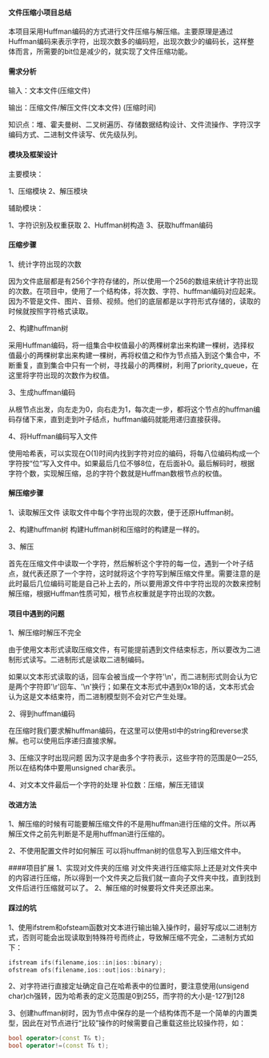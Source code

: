 #### 文件压缩小项目总结

本项目采用Huffman编码的方式进行文件压缩与解压缩。主要原理是通过Huffman编码来表示字符，出现次数多的编码短，出现次数少的编码长，这样整体而言，所需要的bit位是减少的，就实现了文件压缩功能。



#### 需求分析

  输入：文本文件(压缩文件)

  输出：压缩文件/解压文件(文本文件)  (压缩时间)

  知识点：堆、霍夫曼树、二叉树遍历、存储数据结构设计、文件流操作、字符汉字编码方式、二进制文件读写、优先级队列。


#### 模块及框架设计

主要模块：

1、压缩模块
2、解压模块

辅助模块：

1、字符识别及权重获取
2、Huffman树构造
3、获取huffman编码



#### 压缩步骤

1、统计字符出现的次数

因为文件底层都是有256个字符存储的，所以使用一个256的数组来统计字符出现的次数。在项目中，使用了一个结构体，将次数、字符、huffman编码对应起来。因为不管是文件、图片、音频、视频。他们的底层都是以字符形式存储的，读取的时候就按照字符格式读取。

2、构建huffman树

采用Huffman编码，将一组集合中权值最小的两棵树拿出来构建一棵树，选择权值最小的两棵树拿出来构建一棵树，再将权值之和作为节点插入到这个集合中，不断重复，直到集合中只有一个树，寻找最小的两棵树，利用了priority_queue，在这里将字符出现的次数作为权值。

3、生成huffman编码

从根节点出发，向左走为0，向右走为1，每次走一步，都将这个节点的huffman编码存储下来，直到走到叶子结点，huffman编码就能用递归直接获得。

4、将Huffman编码写入文件

使用哈希表，可以实现在O(1)时间内找到字符对应的编码，将每八位编码构成一个字符按“位”写入文件中。如果最后几位不够8位，在后面补0。最后解码时，根据字符个数，实现解压缩，总的字符个数就是Huffman数根节点的权值。


#### 解压缩步骤

1、读取解压文件
读取文件中每个字符出现的次数，便于还原Huffman树。

2、构建huffman树
构建Huffman树和压缩时的构建是一样的。

3、解压

首先在压缩文件中读取一个字符，然后解析这个字符的每一位，遇到一个叶子结点，就代表还原了一个字符，这时就将这个字符写到解压缩文件里。需要注意的是此时最后几位编码可能是自己补上去的，所以要用源文件中字符出现的次数来控制解压缩，根据Huffman性质可知，根节点权重就是字符出现的次数。



#### 项目中遇到的问题

1、解压缩时解压不完全

由于使用文本形式读取压缩文件，有可能提前遇到文件结束标志，所以要改为二进制形式读写。二进制形式是读取二进制编码。

如果以文本形式读取的话，回车会被当成一个字符'\n'，而二进制形式则会认为它是两个字符即'\r'回车、'\n'换行；如果在文本形式中遇到0x1B的话，文本形式会认为这是文本结束符，而二进制模型则不会对它产生处理。

2、得到huffman编码

在压缩时我们要求解huffman编码，在这里可以使用stl中的string和reverse求解。也可以使用后序递归直接求解。


3、压缩汉字时出现问题
因为汉字是由多个字符表示，这些字符的范围是0—255,所以在结构体中要用unsigned char表示。


 4、对文本文件最后一个字符的处理
 补位数：压缩，解压无错误


#### 改进方法

1、解压缩的时候有可能要解压缩文件的不是用huffman进行压缩的文件。所以再解压文件之前先判断是不是用huffman进行压缩的。

2、不使用配置文件时如何解压
    可以将huffman树的信息写入到压缩文件中。


####项目扩展
1、实现对文件夹的压缩
对文件夹进行压缩实际上还是对文件夹中的内容进行压缩，所以得到一个文件夹之后我们就一直向子文件夹中找，直到找到文件后进行压缩就可以了。
2、解压缩的时候要将文件夹还原出来。




#### 踩过的坑

1、使用ifstrem和ofsteam函数对文本进行输出输入操作时，最好写成以二进制方式，否则可能会出现读取到特殊符号而终止，导致解压缩不完全，二进制方式如下：

```c++
ifstream ifs(filename,ios::in|ios::binary);
ofstream ofs(filename,ios::out|ios::binary);
```

2、对字符进行直接定址确定自己在哈希表中的位置时，要注意使用(unsigend char)ch强转，因为哈希表的定义范围是0到255，而字符的大小是-127到128

3、创建huffman树时，因为节点中保存的是一个结构体而不是一个简单的内置类型，因此在对节点进行“比较”操作的时候需要自己重载这些比较操作符，如：

```C++
bool operator>(const T& t);
bool operator!=(const T& t);
```


